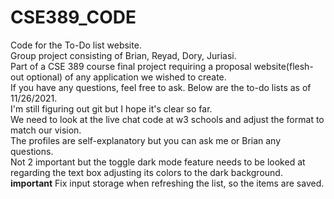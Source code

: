 # CSE389_CODE <br/>
Code for the To-Do list website. <br/>
Group project consisting of Brian, Reyad, Dory, Juriasi. <br/>
Part of a CSE 389 course final project requiring a proposal website(flesh-out optional) of any application we wished to create. <br/>
If you have any questions, feel free to ask. Below are the to-do lists as of 11/26/2021. <br/>
I'm still figuring out git but I hope it's clear so far. <br/>
We need to look at the live chat code at w3 schools and adjust the format to match our vision. <br/>
The profiles are self-explanatory but you can ask me or Brian any questions. <br/>
Not 2 important but the toggle dark mode feature needs to be looked at regarding the text box adjusting its colors to the dark background. <br/>
**important** Fix input storage when refreshing the list, so the items are saved. <br/>

